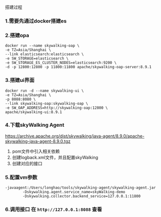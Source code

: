 搭建过程

### 1.需要先通过docker搭建es
### 2.搭建opa
```shell
docker run --name skywalking-oap \
-e TZ=Asia/Shanghai \
--link elasticsearch:elasticsearch \
-e SW_STORAGE=elasticsearch \
-e SW_STORAGE_ES_CLUSTER_NODES=elasticsearch:9200 \
-d -p 12800:12800 -p 11800:11800 apache/skywalking-oap-server:8.9.1
```
### 3.搭建ui界面
```shell
docker run -d --name skywalking-ui \
-e TZ=Asia/Shanghai \
-p 8088:8080 \
--link skywalking-oap:skywalking-oap \
-e SW_OAP_ADDRESS=http://skywalking-oap:12800 \
apache/skywalking-ui:8.9.1
```

### 4.下载skyWalking Agent
https://archive.apache.org/dist/skywalking/java-agent/8.9.0/apache-skywalking-java-agent-8.9.0.tgz

1. pom文件中引入相关依赖
2. 创建logback.xml文件，并且配置skyWalking
3. 创建对应的接口

### 5.配置vm参数
```text
-javaagent:/Users/longhao/tools/skywalking-agent/skywalking-agent.jar 
        -Dskywalking.agent.service_name=skyWalking-demo 
        -Dskywalking.collector.backend_service=127.0.0.1:11800
```

### 6.调用接口 在 `http://127.0.0.1:8088` 查看
